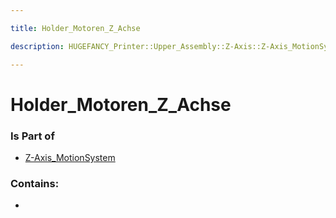```yaml
---

title: Holder_Motoren_Z_Achse

description: HUGEFANCY_Printer::Upper_Assembly::Z-Axis::Z-Axis_MotionSystem::Holder_Motoren_Z_Achse

---
```

# Holder_Motoren_Z_Achse
<script>
    var geoarray = '{"Holder_Motoren_Z_Achse": {}}';
</script>
<script>
    var basepath = '/assets/HUGEFANCY_Printer/Upper_Assembly/Z-Axis/Z-Axis_MotionSystem/';
</script>
<link rel="stylesheet" href="/css/container.css">

<div id="container"></div>

<!-- these are the required scripts for the three.js scene -->
<script src="/lib/three.min.js"></script>
<script src="/lib/OrbitControls.js"></script>
<script src="/lib/RectAreaLightUniformsLib.js"></script>
<!-- this is your app's lib file -->
<script src="/lib/triceratops_app.js"></script>
### Is Part of
- [Z-Axis_MotionSystem](../Z-Axis_MotionSystem)  

### Contains:
- [](./Holder_Motoren_Z_Achse/)

